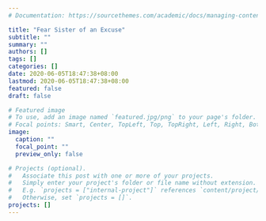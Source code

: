 ```yaml
---
# Documentation: https://sourcethemes.com/academic/docs/managing-content/

title: "Fear Sister of an Excuse"
subtitle: ""
summary: ""
authors: []
tags: []
categories: []
date: 2020-06-05T18:47:38+08:00
lastmod: 2020-06-05T18:47:38+08:00
featured: false
draft: false

# Featured image
# To use, add an image named `featured.jpg/png` to your page's folder.
# Focal points: Smart, Center, TopLeft, Top, TopRight, Left, Right, BottomLeft, Bottom, BottomRight.
image:
  caption: ""
  focal_point: ""
  preview_only: false

# Projects (optional).
#   Associate this post with one or more of your projects.
#   Simply enter your project's folder or file name without extension.
#   E.g. `projects = ["internal-project"]` references `content/project/deep-learning/index.md`.
#   Otherwise, set `projects = []`.
projects: []
---
```

